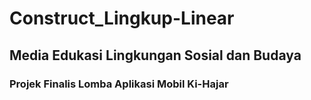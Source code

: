 # Construct_Lingkup-Linear
## Media Edukasi Lingkungan Sosial dan Budaya
### Projek Finalis Lomba Aplikasi Mobil Ki-Hajar
